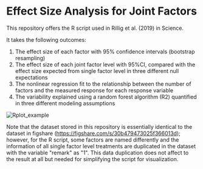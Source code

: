 # Effect Size Analysis for Joint Factors

This repository offers the R script used in Rillig et al. (2019) in Science.

It takes the following outcomes:
1) The effect size of each factor with 95% confidence intervals (bootstrap resampling)
2) The effect size of each joint factor level with 95%CI, compared with the effect size expected from single factor level in three different null expectations
3) The nonlinear regression fit to the relationship between the number of factors and the measured response for each response variable
4) The variability explained using a random forest algorithm (R2) quantified in three different modeling assumptions

![Rplot_example](https://user-images.githubusercontent.com/30728887/71410345-301c9580-2645-11ea-9d04-97416a2ac019.jpeg)

Note that the dataset stored in this repository is essentially identical to the dataset in figshare (https://figshare.com/s/30b479473025f366013d); however, for the R script, some factors are named differently and the information of all single factor level treatments are duplicated in the dataset with the variable "remark" as "1". This data duplication does not affect to the result at all but needed for simplifying the script for visualization.
